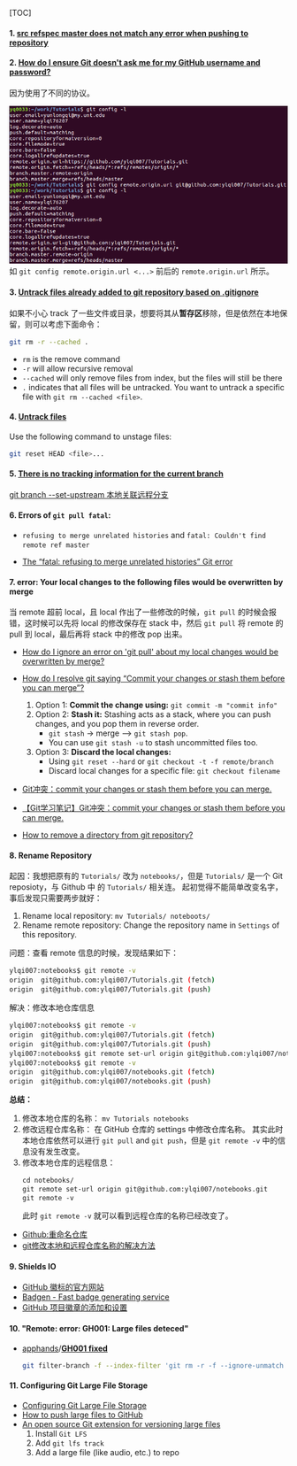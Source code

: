 [TOC]

#### 1. [src refspec master does not match any error when pushing to repository](https://confluence.atlassian.com/bitbucketserverkb/src-refspec-master-does-not-match-any-error-when-pushing-to-repository-788727186.html)

#### 2. [How do I ensure Git doesn't ask me for my GitHub username and password?](https://superuser.com/questions/199507/how-do-i-ensure-git-doesnt-ask-me-for-my-github-username-and-password) 
因为使用了不同的协议。 

![Git_Config_Remote_Origin](./images/Git_Config_Remote_Origin.png)
如 `git config remote.origin.url <...>` 前后的 `remote.origin.url` 所示。

#### 3. [Untrack files already added to git repository based on .gitignore](http://www.codeblocq.com/2016/01/Untrack-files-already-added-to-git-repository-based-on-gitignore/)

如果不小心 track 了一些文件或目录，想要将其从**暂存区**移除，但是依然在本地保留，则可以考虑下面命令：
```bash
git rm -r --cached .
```
* `rm` is the remove command
* `-r` will allow recursive removal
* `--cached` will only remove files from index, but the files will still be there
* `.` indicates that all files will be untracked. You want to untrack a specific file with `git rm --cached <file>`.

#### 4. [Untrack files]()
Use the following command to unstage files:

```bash 
git reset HEAD <file>...
```

#### 5. [There is no tracking information for the current branch](https://stackoverflow.com/questions/32056324/there-is-no-tracking-information-for-the-current-branch)
[git branch --set-upstream 本地关联远程分支](https://blog.csdn.net/z1137730824/article/details/78254564)

#### 6. Errors of `git pull fatal`: 

* `refusing to merge unrelated histories` and `fatal: Couldn't find remote ref master`

* [The “fatal: refusing to merge unrelated histories” Git error](https://www.educative.io/edpresso/the-fatal-refusing-to-merge-unrelated-histories-git-error)

#### 7. error: Your local changes to the following files would be overwritten by merge

当 remote 超前 local，且 local 作出了一些修改的时候，`git pull` 的时候会报错，这时候可以先将 local 的修改保存在 stack 中，然后 `git pull` 将 remote 的 pull 到 local，最后再将 stack 中的修改 pop 出来。

* [How do I ignore an error on 'git pull' about my local changes would be overwritten by merge?](https://stackoverflow.com/questions/14318234/how-do-i-ignore-an-error-on-git-pull-about-my-local-changes-would-be-overwritt)
* [How do I resolve git saying “Commit your changes or stash them before you can merge”?](https://stackoverflow.com/questions/15745045/how-do-i-resolve-git-saying-commit-your-changes-or-stash-them-before-you-can-me)
    1. Option 1: **Commit the change using:** `git commit -m "commit info"`
    2. Option 2: **Stash it:** Stashing acts as a stack, where you can push changes, and you pop them in reverse order.
        * `git stash` -> merge --> `git stash pop`.
        * You can use `git stash -u` to stash uncommitted files too.
    3. Option 3: **Discard the local changes:**
        * Using `git reset --hard` or `git checkout -t -f remote/branch`
        * Discard local changes for a specific file: `git checkout filename`

* [Git冲突：commit your changes or stash them before you can merge.](https://blog.csdn.net/lincyang/article/details/21519333)
* [【Git学习笔记】Git冲突：commit your changes or stash them before you can merge.](https://blog.csdn.net/liuchunming033/article/details/45368237)
* [How to remove a directory from git repository?](https://stackoverflow.com/questions/6313126/how-to-remove-a-directory-from-git-repository)

#### 8. Rename Repository
起因：我想把原有的 `Tutorials/` 改为 `notebooks/`，但是 `Tutorials/` 是一个 Git reposioty，与 Github 中 的 `Tutorials/` 相关连。
起初觉得不能简单改变名字，事后发现只需要两步就好：
1. Rename local repository: `mv Tutorials/ noteboots/`
2. Rename remote repository: Change the repository name in `Settings` of this repository.

问题：查看 remote 信息的时候，发现结果如下：
```bash
ylqi007:notebooks$ git remote -v
origin  git@github.com:ylqi007/Tutorials.git (fetch)
origin  git@github.com:ylqi007/Tutorials.git (push)
```

解决：修改本地仓库信息
```bash
ylqi007:notebooks$ git remote -v
origin  git@github.com:ylqi007/Tutorials.git (fetch)
origin  git@github.com:ylqi007/Tutorials.git (push)
ylqi007:notebooks$ git remote set-url origin git@github.com:ylqi007/notebooks.git
ylqi007:notebooks$ git remote -v
origin  git@github.com:ylqi007/notebooks.git (fetch)
origin  git@github.com:ylqi007/notebooks.git (push)
```

**总结：**
1. 修改本地仓库的名称：
    `mv Tutorials notebooks`
2. 修改远程仓库名称：
    在 GitHub 仓库的 settings 中修改仓库名称。
    其实此时本地仓库依然可以进行 `git pull` and `git push`，但是 `git remote -v` 中的信息没有发生改变。
3. 修改本地仓库的远程信息：
    ```
    cd notebooks/
    git remote set-url origin git@github.com:ylqi007/notebooks.git
    git remote -v
    ```
    此时 `git remote -v` 就可以看到远程仓库的名称已经改变了。


* [Github:重命名仓库](https://gohom.win/2015/12/17/git-rename-repo/)
* [git修改本地和远程仓库名称的解决方法](https://www.cnblogs.com/zlting/p/9620259.html)

#### 9. Shields IO

* [GitHub 徽标的官方网站](https://shields.io/)
* [Badgen - Fast badge generating service](https://badgen.net/)
* [GitHub 项目徽章的添加和设置](https://lpd-ios.github.io/2017/05/03/GitHub-Badge-Introduction/)

#### 10. "Remote: error: GH001: Large files deteced"

* [apphands](https://gist.github.com/apphands)/**[GH001 fixed](https://gist.github.com/apphands/e695917bb51530be66c35d5d753357ca)**

  ```bash
  git filter-branch -f --index-filter 'git rm -r -f --ignore-unmatch <FILE_TO_REMOVE>' HEAD
  ```


#### 11. Configuring Git Large File Storage

* [Configuring Git Large File Storage](https://docs.github.com/en/free-pro-team@latest/github/managing-large-files/configuring-git-large-file-storage)
* [How to push large files to GitHub](https://medium.com/@AyunasCode/how-to-push-large-files-to-github-253d05cc6a09)
* [An open source Git extension for versioning large files](https://git-lfs.github.com/)
  1. Install `Git LFS`
  2. Add `git lfs track`
  3. Add a large file (like audio, etc.) to repo